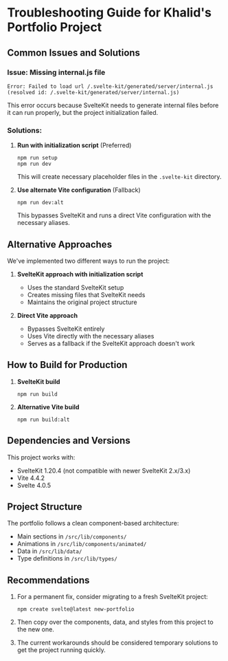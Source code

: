 # Troubleshooting Guide for Khalid's Portfolio Project

## Common Issues and Solutions

### Issue: Missing internal.js file
```
Error: Failed to load url /.svelte-kit/generated/server/internal.js (resolved id: /.svelte-kit/generated/server/internal.js)
```

This error occurs because SvelteKit needs to generate internal files before it can run properly, but the project initialization failed.

### Solutions:

1. **Run with initialization script** (Preferred)
   ```
   npm run setup
   npm run dev
   ```
   This will create necessary placeholder files in the `.svelte-kit` directory.

2. **Use alternate Vite configuration** (Fallback)
   ```
   npm run dev:alt
   ```
   This bypasses SvelteKit and runs a direct Vite configuration with the necessary aliases.

## Alternative Approaches

We've implemented two different ways to run the project:

1. **SvelteKit approach with initialization script**
   - Uses the standard SvelteKit setup
   - Creates missing files that SvelteKit needs
   - Maintains the original project structure

2. **Direct Vite approach** 
   - Bypasses SvelteKit entirely
   - Uses Vite directly with the necessary aliases
   - Serves as a fallback if the SvelteKit approach doesn't work

## How to Build for Production

1. **SvelteKit build**
   ```
   npm run build
   ```

2. **Alternative Vite build**
   ```
   npm run build:alt
   ```

## Dependencies and Versions

This project works with:
- SvelteKit 1.20.4 (not compatible with newer SvelteKit 2.x/3.x)
- Vite 4.4.2
- Svelte 4.0.5

## Project Structure

The portfolio follows a clean component-based architecture:
- Main sections in `/src/lib/components/`
- Animations in `/src/lib/components/animated/`
- Data in `/src/lib/data/`
- Type definitions in `/src/lib/types/`

## Recommendations

1. For a permanent fix, consider migrating to a fresh SvelteKit project:
   ```
   npm create svelte@latest new-portfolio
   ```

2. Then copy over the components, data, and styles from this project to the new one.

3. The current workarounds should be considered temporary solutions to get the project running quickly.